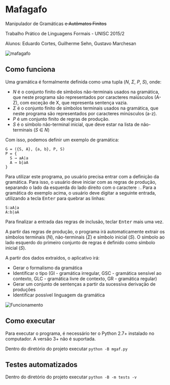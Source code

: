 # Mafagafo

Manipulador de Gramáticas ~~e Autômatos Finitos~~

Trabalho Prático de Linguagens Formais - UNISC 2015/2

Alunos: Eduardo Cortes, Guilherme Sehn, Gustavo Marchesan

![mafagafo](https://cloud.githubusercontent.com/assets/830208/10118867/a42e6040-645a-11e5-8fbe-29333ffdf074.png)

## Como funciona
Uma gramática é formalmente definida como uma tupla (*N*, *Σ*, *P*, *S*), onde:

- *N* é o conjunto finito de símbolos não-terminais usados na gramática, que neste programa são representados por caracteres maiúsculos (A-Z), com exceção de X, que representa sentença vazia.
- *Σ* é o conjunto finito de símbolos terminais usados na gramática, que neste programa são representados por caracteres minúsculos (a-z).
- *P* é um conjunto finito de regras de produção.
- *S* é o símbolo não-terminal inicial, que deve estar na lista de não-terminais (*S* ∈ *N*)

Com isso, podemos definir um exemplo de gramática:

```
G = ({S, A}, {a, b}, P, S)
P = {
  S → aA|a
  A → b|aA
}
```

Para utilizar este programa, po usuário precisa entrar com a definição da gramática. Para isso, o usuário deve iniciar com as regras de produção, separando o lado da esquerda do lado direito com o caractere `:`. Para a gramática do exemplo acima, o usuário deve digitar a seguinte entrada, utilizando a tecla <kbd>Enter</kbd> para quebrar as linhas:

```
S:aA|a
A:b|aA
```

Para finalizar a entrada das regras de inclusão, teclar <kbd>Enter</kbd> mais uma vez.

A partir das regras de produção, o programa irá automaticamente extrair os símbolos terminais (*N*), não-terminais (*Σ*) e símbolo inicial (*S*). O símbolo ao lado esquerdo do primeiro conjunto de regras é definido como símbolo inicial (*S*).

A partir dos dados extraídos, o aplicativo irá:

- Gerar o formalismo da gramática
- Identificar o tipo (GI - gramática irregular, GSC - gramática sensível ao contexto, GLC - gramática livre de contexto, GR - gramática regular)
- Gerar um conjunto de sentenças a partir da sucessiva derivação de produções
- Identificar possível linguagem da gramática

![Funcionamento](https://cloud.githubusercontent.com/assets/830208/10746319/b3a4a348-7c30-11e5-9146-8c5f944854b3.png)

## Como executar
Para executar o programa, é necessário ter o Python 2.7+ instalado no computador. A versão 3+ não é suportada.

Dentro do diretório do projeto executar `python -B mgaf.py`

## Testes automatizados
Dentro do diretório do projeto executar `python -B -m tests -v`
